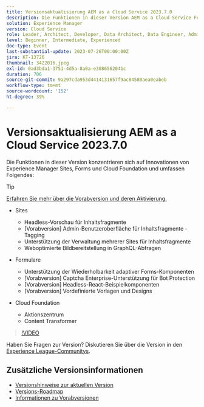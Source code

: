 ```yaml
---
title: Versionsaktualisierung AEM as a Cloud Service 2023.7.0
description: Die Funktionen in dieser Version AEM as a Cloud Service Fokus auf Innovationen von Experience Manager Sites, Forms und Cloud Foundation.
solution: Experience Manager
version: Cloud Service
role: Leader, Architect, Developer, Data Architect, Data Engineer, Admin, User
level: Beginner, Intermediate, Experienced
doc-type: Event
last-substantial-update: 2023-07-26T00:00:00Z
jira: KT-13726
thumbnail: 3422016.jpeg
exl-id: 0ad3bda1-3751-4d5a-8a0a-e3086562041c
duration: 706
source-git-commit: 9a297cda953d4414131657f9ac84580aea0eabeb
workflow-type: tm+mt
source-wordcount: '152'
ht-degree: 39%

---
```


# Versionsaktualisierung AEM as a Cloud Service 2023.7.0

Die Funktionen in dieser Version konzentrieren sich auf Innovationen von Experience Manager Sites, Forms und Cloud Foundation und umfassen Folgendes:

>[!TIP]
>
>[Erfahren Sie mehr über die Vorabversion und deren Aktivierung.](https://experienceleague.adobe.com/docs/experience-manager-cloud-service/content/release-notes/prerelease.html?lang=de)

* Sites
   * Headless-Vorschau für Inhaltsfragmente
   * [Vorabversion] Admin-Benutzeroberfläche für Inhaltsfragmente - Tagging
   * Unterstützung der Verwaltung mehrerer Sites für Inhaltsfragmente
   * Weboptimierte Bildbereitstellung in GraphQL-Abfragen

* Formulare
   * Unterstützung der Wiederholbarkeit adaptiver Forms-Komponenten
   * [Vorabversion] Captcha Enterprise-Unterstützung für Bot Protection
   * [Vorabversion] Headless-React-Beispielkomponenten
   * [Vorabversion] Vordefinierte Vorlagen und Designs

* Cloud Foundation
   * Aktionszentrum
   * Content Transformer

>[!VIDEO](https://video.tv.adobe.com/v/3422016/?learn=on)


Haben Sie Fragen zur Version?  Diskutieren Sie über die Version in den [Experience League-Communitys](https://adobe.ly/3Y6CC6J).

## Zusätzliche Versionsinformationen

* [Versionshinweise zur aktuellen Version](https://experienceleague.adobe.com/docs/experience-manager-cloud-service/content/release-notes/home.html?lang=de)
* [Versions-Roadmap](https://experienceleague.adobe.com/docs/experience-manager-release-information/aem-release-updates/update-releases-roadmap.html?lang=de)
* [Informationen zu Vorabversionen](https://experienceleague.adobe.com/docs/experience-manager-cloud-service/content/release-notes/prerelease.html?lang=de)
